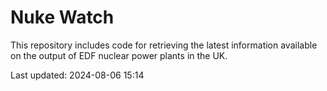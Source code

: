 # Nuke Watch

This repository includes code for retrieving the latest information available on the output of EDF nuclear power plants in the UK.

Last updated: 2024-08-06 15:14